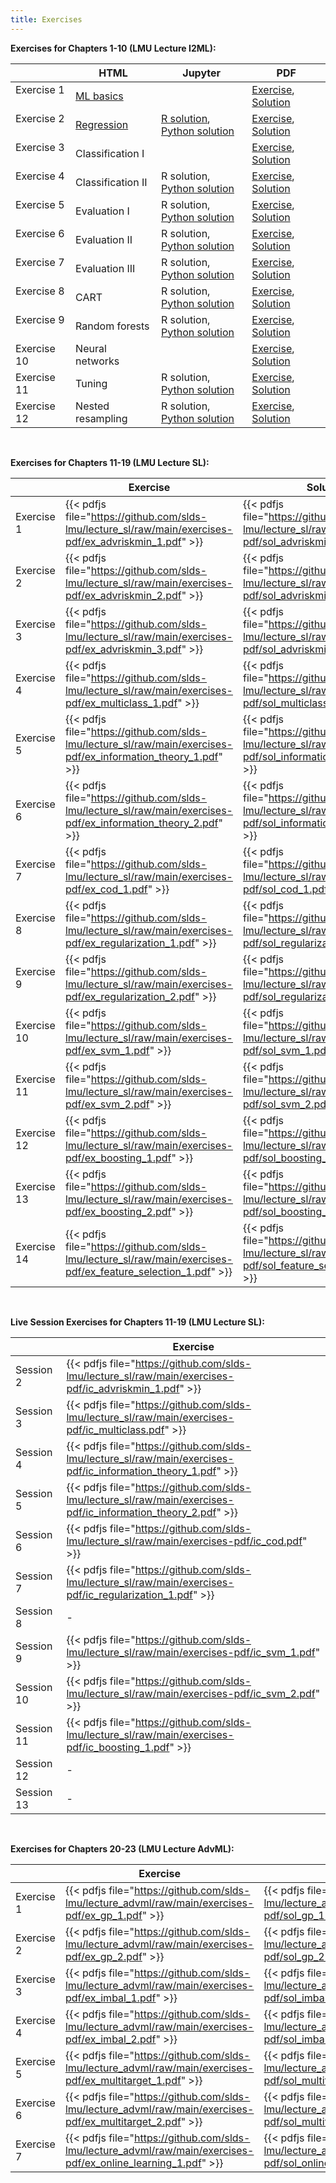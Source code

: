 ```yaml
---
title: Exercises
---
```


__Exercises for Chapters 1-10 (LMU Lecture I2ML):__

|             | HTML         | Jupyter         | PDF    |
| ------------| ---------------- | ------------------ | ------------------ |
| Exercise 1  &nbsp;| [ML basics](https://github.com/slds-lmu/lecture_i2ml/blob/master/exercises/ml-basics/ml-basics.html) | | [Exercise](https://github.com/slds-lmu/lecture_i2ml/raw/master/exercises-pdf/ml-basics_ex.pdf), [Solution](https://github.com/slds-lmu/lecture_i2ml/raw/master/exercises-pdf/ml-basics_sol.pdf) | 
| Exercise 2  &nbsp;| [Regression](https://github.com/slds-lmu/lecture_i2ml/blob/master/exercises/supervised_regression/regression.html) | [R solution](https://github.com/slds-lmu/lecture_i2ml/blob/master/exercises/supervised-regression/sol_regression_R.ipynb), [Python solution](https://github.com/slds-lmu/lecture_i2ml/blob/master/exercises/supervised-regression/sol_regression_py.ipynb)   |[Exercise](https://github.com/slds-lmu/lecture_i2ml/raw/master/exercises-pdf/regression_ex.pdf), [Solution](https://github.com/slds-lmu/lecture_i2ml/raw/master/exercises-pdf/regression_all.pdf) | 
| Exercise 3  &nbsp;| Classification I | | [Exercise](https://github.com/slds-lmu/lecture_i2ml/raw/master/exercises-pdf/ex_classification_1.pdf), [Solution](https://github.com/slds-lmu/lecture_i2ml/raw/master/exercises-pdf/sol_classification_1.pdf) |
| Exercise 4  &nbsp;| Classification II | R solution, [Python solution](https://github.com/slds-lmu/lecture_i2ml/blob/master/exercises/supervised-classification/sol_classification_2_py.ipynb) | [Exercise](https://github.com/slds-lmu/lecture_i2ml/raw/master/exercises-pdf/ex_classification_2.pdf), [Solution](https://github.com/slds-lmu/lecture_i2ml/raw/master/exercises-pdf/sol_classification_2.pdf) |
| Exercise 5  &nbsp;| Evaluation I | R solution,  [Python solution](https://github.com/slds-lmu/lecture_i2ml/blob/master/exercises/evaluation/sol_eval_1_py.ipynb)  | [Exercise](https://github.com/slds-lmu/lecture_i2ml/raw/master/exercises-pdf/ex_eval_1.pdf), [Solution](https://github.com/slds-lmu/lecture_i2ml/raw/master/exercises-pdf/sol_eval_1.pdf) |
| Exercise 6  &nbsp;| Evaluation II | R solution,  [Python solution](https://github.com/slds-lmu/lecture_i2ml/blob/master/exercises/evaluation/sol_eval_2_py.ipynb) | [Exercise](https://github.com/slds-lmu/lecture_i2ml/raw/master/exercises-pdf/ex_eval_2.pdf), [Solution](https://github.com/slds-lmu/lecture_i2ml/raw/master/exercises-pdf/sol_eval_2.pdf)  |
| Exercise 7  &nbsp;| Evaluation III | R solution, [Python solution](https://github.com/slds-lmu/lecture_i2ml/blob/master/exercises/evaluation/sol_eval_3_py.ipynb) | [Exercise](https://github.com/slds-lmu/lecture_i2ml/raw/master/exercises-pdf/ex_eval_3.pdf), [Solution](https://github.com/slds-lmu/lecture_i2ml/raw/master/exercises-pdf/sol_eval_3.pdf) |
| Exercise 8  &nbsp;| CART | R solution, [Python solution](https://github.com/slds-lmu/lecture_i2ml/blob/master/exercises/trees/sol_trees_py.ipynb) | [Exercise](https://github.com/slds-lmu/lecture_i2ml/raw/master/exercises-pdf/ex_trees.pdf), [Solution](https://github.com/slds-lmu/lecture_i2ml/raw/master/exercises-pdf/sol_trees.pdf) |
| Exercise 9  &nbsp;| Random forests | R solution, [Python solution](https://github.com/slds-lmu/lecture_i2ml/blob/master/exercises/forests/sol_forests_py.ipynb)  | [Exercise](https://github.com/slds-lmu/lecture_i2ml/raw/master/exercises-pdf/ex_forests.pdf), [Solution](https://github.com/slds-lmu/lecture_i2ml/raw/master/exercises-pdf/sol_forests.pdf) | 
| Exercise 10 &nbsp;| Neural networks | | [Exercise](https://github.com/slds-lmu/lecture_i2ml/raw/master/exercises-pdf/ex_nn.pdf), [Solution](https://github.com/slds-lmu/lecture_i2ml/raw/master/exercises-pdf/sol_nn.pdf) |
| Exercise 11 &nbsp;| Tuning | R solution, [Python solution](https://github.com/slds-lmu/lecture_i2ml/blob/master/exercises/tuning/sol_tuning_py.ipynb)| [Exercise](https://github.com/slds-lmu/lecture_i2ml/raw/master/exercises-pdf/ex_tuning.pdf), [Solution](https://github.com/slds-lmu/lecture_i2ml/raw/master/exercises-pdf/sol_tuning.pdf) | 
| Exercise 12 &nbsp;| Nested resampling | R solution, [Python solution](https://github.com/slds-lmu/lecture_i2ml/blob/master/exercises/nested-resampling/sol_nested_resampling_py.ipynb) | [Exercise](https://github.com/slds-lmu/lecture_i2ml/raw/master/exercises-pdf/ex_nested_resampling.pdf), [Solution](https://github.com/slds-lmu/lecture_i2ml/raw/master/exercises-pdf/sol_nested_resampling.pdf) &emsp;| 

<br>

__Exercises for Chapters 11-19 (LMU Lecture SL):__

|            | Exercise    | Solution |
| ---------| -------------- | -------------|
| Exercise 1 | {{< pdfjs file="https://github.com/slds-lmu/lecture_sl/raw/main/exercises-pdf/ex_advriskmin_1.pdf" >}} | {{< pdfjs file="https://github.com/slds-lmu/lecture_sl/raw/main/exercises-pdf/sol_advriskmin_1.pdf" >}} |
| Exercise 2 | {{< pdfjs file="https://github.com/slds-lmu/lecture_sl/raw/main/exercises-pdf/ex_advriskmin_2.pdf" >}} | {{< pdfjs file="https://github.com/slds-lmu/lecture_sl/raw/main/exercises-pdf/sol_advriskmin_2.pdf" >}} |
| Exercise 3 | {{< pdfjs file="https://github.com/slds-lmu/lecture_sl/raw/main/exercises-pdf/ex_advriskmin_3.pdf" >}} | {{< pdfjs file="https://github.com/slds-lmu/lecture_sl/raw/main/exercises-pdf/sol_advriskmin_3.pdf" >}} |
| Exercise 4 | {{< pdfjs file="https://github.com/slds-lmu/lecture_sl/raw/main/exercises-pdf/ex_multiclass_1.pdf" >}} | {{< pdfjs file="https://github.com/slds-lmu/lecture_sl/raw/main/exercises-pdf/sol_multiclass_1.pdf" >}} |
| Exercise 5 | {{< pdfjs file="https://github.com/slds-lmu/lecture_sl/raw/main/exercises-pdf/ex_information_theory_1.pdf" >}} | {{< pdfjs file="https://github.com/slds-lmu/lecture_sl/raw/main/exercises-pdf/sol_information_theory_1.pdf" >}} |
| Exercise 6 | {{< pdfjs file="https://github.com/slds-lmu/lecture_sl/raw/main/exercises-pdf/ex_information_theory_2.pdf" >}} | {{< pdfjs file="https://github.com/slds-lmu/lecture_sl/raw/main/exercises-pdf/sol_information_theory_2.pdf" >}} |
| Exercise 7 | {{< pdfjs file="https://github.com/slds-lmu/lecture_sl/raw/main/exercises-pdf/ex_cod_1.pdf" >}} | {{< pdfjs file="https://github.com/slds-lmu/lecture_sl/raw/main/exercises-pdf/sol_cod_1.pdf" >}} |
| Exercise 8 | {{< pdfjs file="https://github.com/slds-lmu/lecture_sl/raw/main/exercises-pdf/ex_regularization_1.pdf" >}} | {{< pdfjs file="https://github.com/slds-lmu/lecture_sl/raw/main/exercises-pdf/sol_regularization_1.pdf" >}} |
| Exercise 9 | {{< pdfjs file="https://github.com/slds-lmu/lecture_sl/raw/main/exercises-pdf/ex_regularization_2.pdf" >}} | {{< pdfjs file="https://github.com/slds-lmu/lecture_sl/raw/main/exercises-pdf/sol_regularization_2.pdf" >}} |
| Exercise 10 | {{< pdfjs file="https://github.com/slds-lmu/lecture_sl/raw/main/exercises-pdf/ex_svm_1.pdf" >}} | {{< pdfjs file="https://github.com/slds-lmu/lecture_sl/raw/main/exercises-pdf/sol_svm_1.pdf" >}} |
| Exercise 11 | {{< pdfjs file="https://github.com/slds-lmu/lecture_sl/raw/main/exercises-pdf/ex_svm_2.pdf" >}} | {{< pdfjs file="https://github.com/slds-lmu/lecture_sl/raw/main/exercises-pdf/sol_svm_2.pdf" >}} |
| Exercise 12 | {{< pdfjs file="https://github.com/slds-lmu/lecture_sl/raw/main/exercises-pdf/ex_boosting_1.pdf" >}} | {{< pdfjs file="https://github.com/slds-lmu/lecture_sl/raw/main/exercises-pdf/sol_boosting_1.pdf" >}} |
| Exercise 13 | {{< pdfjs file="https://github.com/slds-lmu/lecture_sl/raw/main/exercises-pdf/ex_boosting_2.pdf" >}} | {{< pdfjs file="https://github.com/slds-lmu/lecture_sl/raw/main/exercises-pdf/sol_boosting_2.pdf" >}} |
| Exercise 14 | {{< pdfjs file="https://github.com/slds-lmu/lecture_sl/raw/main/exercises-pdf/ex_feature_selection_1.pdf" >}} | {{< pdfjs file="https://github.com/slds-lmu/lecture_sl/raw/main/exercises-pdf/sol_feature_selection_1.pdf" >}} |

<br>

__Live Session Exercises for Chapters 11-19 (LMU Lecture SL):__

|            | Exercise    | 
| ---------| -------------- | 
|Session 2| {{< pdfjs file="https://github.com/slds-lmu/lecture_sl/raw/main/exercises-pdf/ic_advriskmin_1.pdf" >}} | 
|Session 3| {{< pdfjs file="https://github.com/slds-lmu/lecture_sl/raw/main/exercises-pdf/ic_multiclass.pdf" >}} | 
|Session 4| {{< pdfjs file="https://github.com/slds-lmu/lecture_sl/raw/main/exercises-pdf/ic_information_theory_1.pdf" >}} | 
|Session 5| {{< pdfjs file="https://github.com/slds-lmu/lecture_sl/raw/main/exercises-pdf/ic_information_theory_2.pdf" >}} | 
|Session 6| {{< pdfjs file="https://github.com/slds-lmu/lecture_sl/raw/main/exercises-pdf/ic_cod.pdf" >}} | 
|Session 7| {{< pdfjs file="https://github.com/slds-lmu/lecture_sl/raw/main/exercises-pdf/ic_regularization_1.pdf" >}} | 
|Session 8| - | 
|Session 9| {{< pdfjs file="https://github.com/slds-lmu/lecture_sl/raw/main/exercises-pdf/ic_svm_1.pdf" >}} | 
|Session 10| {{< pdfjs file="https://github.com/slds-lmu/lecture_sl/raw/main/exercises-pdf/ic_svm_2.pdf" >}} | 
|Session 11| {{< pdfjs file="https://github.com/slds-lmu/lecture_sl/raw/main/exercises-pdf/ic_boosting_1.pdf" >}} | 
|Session 12| - | 
|Session 13| - | 

<br>

__Exercises for Chapters 20-23 (LMU Lecture AdvML):__

|            | Exercise    | Solution |
| ---------| -------------- | -------------|
| Exercise 1 | {{< pdfjs file="https://github.com/slds-lmu/lecture_advml/raw/main/exercises-pdf/ex_gp_1.pdf" >}} | {{< pdfjs file="https://github.com/slds-lmu/lecture_advml/raw/main/exercises-pdf/sol_gp_1.pdf" >}} |
| Exercise 2 | {{< pdfjs file="https://github.com/slds-lmu/lecture_advml/raw/main/exercises-pdf/ex_gp_2.pdf" >}} | {{< pdfjs file="https://github.com/slds-lmu/lecture_advml/raw/main/exercises-pdf/sol_gp_2.pdf" >}} |
| Exercise 3 | {{< pdfjs file="https://github.com/slds-lmu/lecture_advml/raw/main/exercises-pdf/ex_imbal_1.pdf" >}} | {{< pdfjs file="https://github.com/slds-lmu/lecture_advml/raw/main/exercises-pdf/sol_imbal_1.pdf" >}} |
| Exercise 4 | {{< pdfjs file="https://github.com/slds-lmu/lecture_advml/raw/main/exercises-pdf/ex_imbal_2.pdf" >}} | {{< pdfjs file="https://github.com/slds-lmu/lecture_advml/raw/main/exercises-pdf/sol_imbal_2.pdf" >}} |
| Exercise 5 | {{< pdfjs file="https://github.com/slds-lmu/lecture_advml/raw/main/exercises-pdf/ex_multitarget_1.pdf" >}} | {{< pdfjs file="https://github.com/slds-lmu/lecture_advml/raw/main/exercises-pdf/sol_multitarget_1.pdf" >}} |
| Exercise 6 | {{< pdfjs file="https://github.com/slds-lmu/lecture_advml/raw/main/exercises-pdf/ex_multitarget_2.pdf" >}} | {{< pdfjs file="https://github.com/slds-lmu/lecture_advml/raw/main/exercises-pdf/sol_multitarget_2.pdf" >}} |
| Exercise 7 | {{< pdfjs file="https://github.com/slds-lmu/lecture_advml/raw/main/exercises-pdf/ex_online_learning_1.pdf" >}} | {{< pdfjs file="https://github.com/slds-lmu/lecture_advml/raw/main/exercises-pdf/sol_online_learning_1.pdf" >}} |
